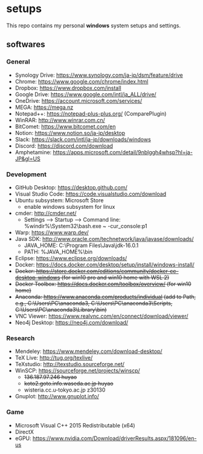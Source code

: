 # setups
This repo contains my personal **windows** system setups and settings. 
## softwares
### General
* Synology Drive: https://www.synology.com/ja-jp/dsm/feature/drive
* Chrome: https://www.google.com/chrome/index.html
* Dropbox: https://www.dropbox.com/install
* Google Drive: https://www.google.com/intl/ja_ALL/drive/
* OneDrive: https://account.microsoft.com/services/
* MEGA: https://mega.nz
* Notepad++: https://notepad-plus-plus.org/ (ComparePlugin)
* WinRAR: http://www.winrar.com.cn/
* BitComet: https://www.bitcomet.com/en
* Notion: https://www.notion.so/ja-jp/desktop
* Slack: https://slack.com/intl/ja-jp/downloads/windows
* Discord: https://discord.com/download
* Amphetamine: https://apps.microsoft.com/detail/9nblggh4whsp?hl=ja-JP&gl=US
### Development
* GitHub Desktop: https://desktop.github.com/
* Visual Studio Code: https://code.visualstudio.com/download 
* Ubuntu subsystem: Microsoft Store
  * enable windows subsystem for linux
* cmder: http://cmder.net/
  * Settings --> Startup --> Command line: %windir%\System32\bash.exe ~ -cur_console:p1
* Warp: https://www.warp.dev/
* Java SDK: http://www.oracle.com/technetwork/java/javase/downloads/
  * JAVA_HOME: C:\Program Files\Java\jdk-16.0.1
  * PATH: %JAVA_HOME%\bin
* Eclipse: https://www.eclipse.org/downloads/
* Docker: https://docs.docker.com/desktop/setup/install/windows-install/
* ~~Docker: https://store.docker.com/editions/community/docker-ce-desktop-windows (for win10 pro and win10 home with WSL 2)~~
* ~~Docker Toolbox: https://docs.docker.com/toolbox/overview/ (for win10 home)~~
* ~~Anaconda: https://www.anaconda.com/products/individual (add to Path, e.g., C:\Users\PC\anaconda3, C:\Users\PC\anaconda3\Scripts, C:\Users\PC\anaconda3\Library\bin)~~
* VNC Viewer: https://www.realvnc.com/en/connect/download/viewer/
* Neo4j Desktop: https://neo4j.com/download/
### Research
* Mendeley: https://www.mendeley.com/download-desktop/
* TeX Live: http://tug.org/texlive/
* TeXstudio: http://texstudio.sourceforge.net/
* WinSCP: https://sourceforge.net/projects/winscp/
  * ~~136.187.97.246 huyao~~
  * ~~koto2.goto.info.waseda.ac.jp huyao~~
  * wisteria.cc.u-tokyo.ac.jp z30130
* Gnuplot: http://www.gnuplot.info/
### Game
* Microsoft Visual C++ 2015 Redistributable (x64)
* DirectX
* eGPU: https://www.nvidia.com/Download/driverResults.aspx/181096/en-us
